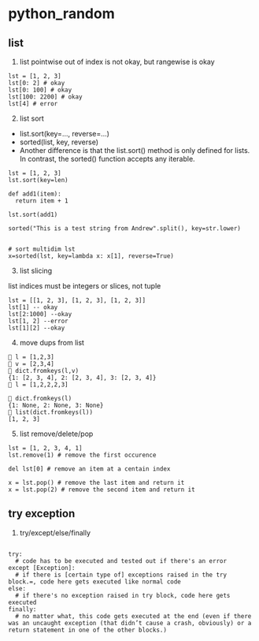 # python_random

## list

1. list pointwise out of index is not okay, but rangewise is okay

```
lst = [1, 2, 3]
lst[0: 2] # okay
lst[0: 100] # okay
lst[100: 2200] # okay
lst[4] # error
```

2. list sort

 - list.sort(key=..., reverse=...)
 - sorted(list, key, reverse)
 - Another difference is that the list.sort() method is only defined for lists. In contrast, the sorted() function accepts any iterable.
```
lst = [1, 2, 3]
lst.sort(key=len)

def add1(item):
  return item + 1

lst.sort(add1)

sorted("This is a test string from Andrew".split(), key=str.lower)


# sort multidim lst
x=sorted(lst, key=lambda x: x[1], reverse=True)
```
3. list slicing 

list indices must be integers or slices, not tuple

```
lst = [[1, 2, 3], [1, 2, 3], [1, 2, 3]]
lst[1] -- okay
lst[2:1000] --okay
lst[1, 2] --error
lst[1][2] --okay

```


4. move dups from list
```
 l = [1,2,3]
 v = [2,3,4]
 dict.fromkeys(l,v)
{1: [2, 3, 4], 2: [2, 3, 4], 3: [2, 3, 4]}
 l = [1,2,2,2,3]

 dict.fromkeys(l)
{1: None, 2: None, 3: None}
 list(dict.fromkeys(l))
[1, 2, 3]
```


5. list remove/delete/pop


```
lst = [1, 2, 3, 4, 1]
lst.remove(1) # remove the first occurence

del lst[0] # remove an item at a centain index

x = lst.pop() # remove the last item and return it
x = lst.pop(2) # remove the second item and return it

```


## try exception

1. try/except/else/finally

```

try:
  # code has to be executed and tested out if there's an error
except [Exception]:
  # if there is [certain type of] exceptions raised in the try block.=, code here gets executed like normal code
else:
  # if there's no exception raised in try block, code here gets executed
finally:
  # no matter what, this code gets executed at the end (even if there was an uncaught exception (that didn’t cause a crash, obviously) or a return statement in one of the other blocks.)

```

